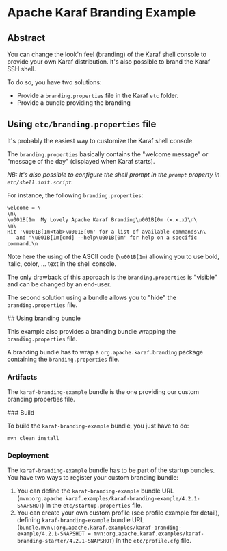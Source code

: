 <!--
    Licensed to the Apache Software Foundation (ASF) under one
    or more contributor license agreements.  See the NOTICE file
    distributed with this work for additional information
    regarding copyright ownership.  The ASF licenses this file
    to you under the Apache License, Version 2.0 (the
    "License"); you may not use this file except in compliance
    with the License.  You may obtain a copy of the License at

      http://www.apache.org/licenses/LICENSE-2.0

    Unless required by applicable law or agreed to in writing,
    software distributed under the License is distributed on an
    "AS IS" BASIS, WITHOUT WARRANTIES OR CONDITIONS OF ANY
    KIND, either express or implied.  See the License for the
    specific language governing permissions and limitations
    under the License.
-->
# Apache Karaf Branding Example

## Abstract

You can change the look'n feel (branding) of the Karaf shell console to provide your own Karaf distribution.
It's also possible to brand the Karaf SSH shell.

To do so, you have two solutions:

* Provide a `branding.properties` file in the Karaf `etc` folder.
* Provide a bundle providing the branding

## Using `etc/branding.properties` file

It's probably the easiest way to customize the Karaf shell console.

The `branding.properties` basically contains the "welcome message" or "message of the day" (displayed when Karaf starts).


_NB: It's also possible to configure the shell prompt in the `prompt` property in `etc/shell.init.script`._

For instance, the following `branding.properties`:

```
welcome = \
\n\
\u001B[1m  My Lovely Apache Karaf Branding\u001B[0m (x.x.x)\n\
\n\
Hit '\u001B[1m<tab>\u001B[0m' for a list of available commands\n\
   and '\u001B[1m[cmd] --help\u001B[0m' for help on a specific command.\n
```

Note here the using of the ASCII code (`\u001B[1m`) allowing you to use bold, italic, color, ... text in the shell console.

The only drawback of this approach is the `branding.properties` is "visible" and can be changed by an end-user.

The second solution using a bundle allows you to "hide" the `branding.properties` file.

## Using branding bundle

This example also provides a branding bundle wrapping the `branding.properties` file.

A branding bundle has to wrap a `org.apache.karaf.branding` package containing the `branding.properties` file.

### Artifacts

The `karaf-branding-example` bundle is the one providing our custom branding properties file.

### Build

To build the `karaf-branding-example` bundle, you just have to do:

```
mvn clean install
```

### Deployment

The `karaf-branding-example` bundle has to be part of the startup bundles. You have two ways to register your custom
branding bundle:

1. You can define the `karaf-branding-example` bundle URL (`mvn:org.apache.karaf.examples/karaf-branding-example/4.2.1-SNAPSHOT`) in the `etc/startup.properties` file.
2. You can create your own custom profile (see profile example for detail), defining `karaf-branding-example` bundle URL (`bundle.mvn\:org.apache.karaf.examples/karaf-branding-example/4.2.1-SNAPSHOT = mvn:org.apache.karaf.examples/karaf-branding-starter/4.2.1-SNAPSHOT`) in the `etc/profile.cfg` file. 